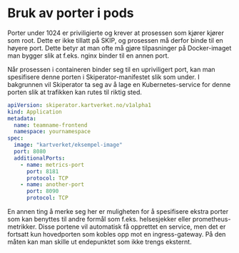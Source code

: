 # Bruk av porter i pods

Porter under 1024 er priviligierte og krever at prosessen som kjører kjører som root. Dette er ikke tillatt på SKIP, og prosessen må derfor binde til en høyere port. Dette betyr at man ofte må gjøre tilpasninger på Docker-imaget man bygger slik at f.eks. nginx binder til en annen port.

Når prosessen i containeren binder seg til en upriviligert port, kan man spesifisere denne porten i Skiperator-manifestet slik som under. I bakgrunnen vil Skiperator ta seg av å lage en Kubernetes-service for denne porten slik at trafikken kan rutes til riktig sted.

```yaml
apiVersion: skiperator.kartverket.no/v1alpha1
kind: Application
metadata:
  name: teamname-frontend
  namespace: yournamespace
spec:
  image: "kartverket/eksempel-image"
  port: 8080
  additionalPorts:
    - name: metrics-port
      port: 8181
      protocol: TCP
    - name: another-port
      port: 8090
      protocol: TCP
```

En annen ting å merke seg her er muligheten for å spesifisere ekstra porter som kan benyttes til andre formål som f.eks. helsesjekker eller prometheus-metrikker. Disse portene vil automatisk få opprettet en service, men det er fortsatt kun hovedporten som kobles opp mot en ingress-gateway. På den måten kan man skille ut endepunktet som ikke trengs eksternt.
